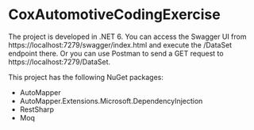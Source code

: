 # CoxAutomotiveCodingExercise

The project is developed in .NET 6. You can access the Swagger UI from https://localhost:7279/swagger/index.html and execute the /DataSet endpoint there. Or you can use Postman to send a GET request to https://localhost:7279/DataSet.

This project has the following NuGet packages:
- AutoMapper
- AutoMapper.Extensions.Microsoft.DependencyInjection
- RestSharp
- Moq
